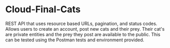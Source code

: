 # Cloud-Final-Cats
REST API that uses resource based URLs, pagination,  and status codes. Allows users to create an account, post new cats and their prey. Their cat's are private entities and the prey they post are available to the public. This can be tested using the Postman tests and environment provided.
